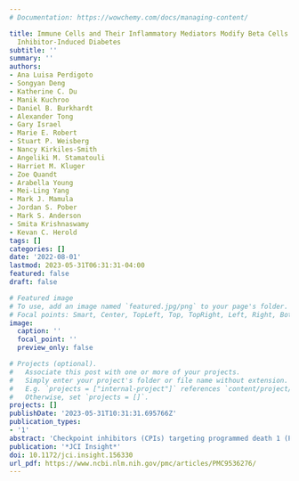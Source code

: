 ```yaml
---
# Documentation: https://wowchemy.com/docs/managing-content/

title: Immune Cells and Their Inflammatory Mediators Modify Beta Cells and Cause Checkpoint
  Inhibitor-Induced Diabetes
subtitle: ''
summary: ''
authors:
- Ana Luisa Perdigoto
- Songyan Deng
- Katherine C. Du
- Manik Kuchroo
- Daniel B. Burkhardt
- Alexander Tong
- Gary Israel
- Marie E. Robert
- Stuart P. Weisberg
- Nancy Kirkiles-Smith
- Angeliki M. Stamatouli
- Harriet M. Kluger
- Zoe Quandt
- Arabella Young
- Mei-Ling Yang
- Mark J. Mamula
- Jordan S. Pober
- Mark S. Anderson
- Smita Krishnaswamy
- Kevan C. Herold
tags: []
categories: []
date: '2022-08-01'
lastmod: 2023-05-31T06:31:31-04:00
featured: false
draft: false

# Featured image
# To use, add an image named `featured.jpg/png` to your page's folder.
# Focal points: Smart, Center, TopLeft, Top, TopRight, Left, Right, BottomLeft, Bottom, BottomRight.
image:
  caption: ''
  focal_point: ''
  preview_only: false

# Projects (optional).
#   Associate this post with one or more of your projects.
#   Simply enter your project's folder or file name without extension.
#   E.g. `projects = ["internal-project"]` references `content/project/deep-learning/index.md`.
#   Otherwise, set `projects = []`.
projects: []
publishDate: '2023-05-31T10:31:31.695766Z'
publication_types:
- '1'
abstract: 'Checkpoint inhibitors (CPIs) targeting programmed death 1 (PD-1)/programmed death ligand 1 (PD-L1) and cytotoxic T lymphocyte antigen 4 (CTLA-4) have revolutionized cancer treatment but can trigger autoimmune complications, including CPI-induced diabetes mellitus (CPI-DM), which occurs preferentially with PD-1 blockade. We found evidence of pancreatic inflammation in patients with CPI-DM with shrinkage of pancreases, increased pancreatic enzymes, and in a case from a patient who died with CPI-DM, peri-islet lymphocytic infiltration. In the NOD mouse model, anti-PD-L1 but not anti-CTLA-4 induced diabetes rapidly. RNA sequencing revealed that cytolytic IFN-γ+CD8+ T cells infiltrated islets with anti-PD-L1. Changes in β cells were predominantly driven by IFN-γ and TNF-α and included induction of a potentially novel β cell population with transcriptional changes suggesting dedifferentiation. IFN-γ increased checkpoint ligand expression and activated apoptosis pathways in human β cells in vitro. Treatment with anti-IFN-γ and anti-TNF-α prevented CPI-DM in anti-PD-L1-treated NOD mice. CPIs targeting the PD-1/PD-L1 pathway resulted in transcriptional changes in β cells and immune infiltrates that may lead to the development of diabetes. Inhibition of inflammatory cytokines can prevent CPI-DM, suggesting a strategy for clinical application to prevent this complication.'
publication: '*JCI Insight*'
doi: 10.1172/jci.insight.156330
url_pdf: https://www.ncbi.nlm.nih.gov/pmc/articles/PMC9536276/
---
```

